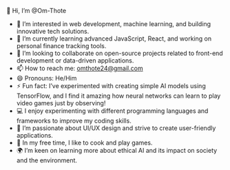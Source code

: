 👋 Hi, I’m @Om-Thote  
- 👀 I’m interested in web development, machine learning, and building innovative tech solutions.  
- 🌱 I’m currently learning advanced JavaScript, React, and working on personal finance tracking tools.  
- 💞️ I’m looking to collaborate on open-source projects related to front-end development or data-driven applications.  
- 📫 How to reach me: omthote24@gmail.com 
- 😄 Pronouns: He/Him  
- ⚡ Fun fact: I’ve experimented with creating simple AI models using TensorFlow, and I find it amazing how neural networks can learn to play video games just by observing!
- 💻 I enjoy experimenting with different programming languages and frameworks to improve my coding skills.   
- 🎨 I’m passionate about UI/UX design and strive to create user-friendly applications.  
- 🧩 In my free time, I like to cook and play games. 
- 🌍 I’m keen on learning more about ethical AI and its impact on society and the environment.
